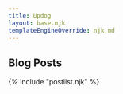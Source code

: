 ```yaml
---
title: Updog
layout: base.njk
templateEngineOverride: njk,md
---
```


## Blog Posts

{% include "postlist.njk" %}